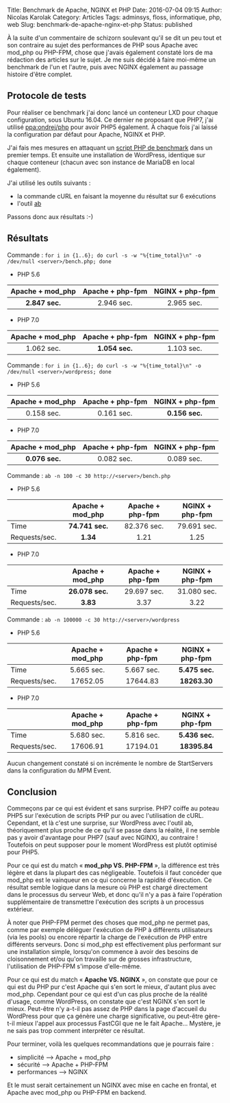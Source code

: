 Title: Benchmark de Apache, NGINX et PHP
Date: 2016-07-04 09:15
Author: Nicolas Karolak
Category: Articles
Tags: adminsys, floss, informatique, php, web
Slug: benchmark-de-apache-nginx-et-php
Status: published

À la suite d'un commentaire de schizorn soulevant qu'il se dit un peu tout et son contraire au sujet des performances de PHP sous Apache avec mod\_php ou PHP-FPM, chose que j'avais également constaté lors de ma rédaction des articles sur le sujet. Je me suis décidé à faire moi-même un benchmark de l'un et l'autre, puis avec NGINX également au passage histoire d'être complet.

Protocole de tests
------------------

Pour réaliser ce benchmark j'ai donc lancé un conteneur LXD pour chaque configuration, sous Ubuntu 16.04. Ce dernier ne proposant que PHP7, j'ai utilisé [ppa:ondrej/php](https://launchpad.net/~ondrej/+archive/ubuntu/php) pour avoir PHP5 également. À chaque fois j'ai laissé la configuration par défaut pour Apache, NGINX et PHP.

J'ai fais mes mesures en attaquant un [script PHP de benchmark](http://www.php-benchmark-script.com/) dans un premier temps. Et ensuite une installation de WordPress, identique sur chaque conteneur (chacun avec son instance de MariaDB en local également).

J'ai utilisé les outils suivants :

- la commande cURL en faisant la moyenne du résultat sur 6 exécutions
- l'outil [ab](https://httpd.apache.org/docs/current/programs/ab.html)

Passons donc aux résultats :-)

Résultats
---------

Commande : `for i in {1..6}; do curl -s -w "%{time_total}\n" -o /dev/null <server>/bench.php; done`

- PHP 5.6

| Apache + mod_php | Apache + php-fpm | NGINX + php-fpm |
|:----------------:|:----------------:|:---------------:|
| **2.847 sec.**   | 2.946 sec.       | 2.965 sec.      |

- PHP 7.0

| Apache + mod_php | Apache + php-fpm | NGINX + php-fpm |
|:----------------:|:----------------:|:---------------:|
| 1.062 sec.       | **1.054 sec.**   | 1.103 sec.      |

Commande : `for i in {1..6}; do curl -s -w "%{time_total}\n" -o /dev/null <server>/wordpress; done`

- PHP 5.6

| Apache + mod_php | Apache + php-fpm | NGINX + php-fpm |
|:----------------:|:----------------:|:---------------:|
| 0.158 sec.       | 0.161 sec.       | **0.156 sec.**  |

- PHP 7.0

| Apache + mod_php | Apache + php-fpm | NGINX + php-fpm |
|:----------------:|:----------------:|:---------------:|
| **0.076 sec.**   | 0.082 sec.       | 0.089 sec.      |

Commande : `ab -n 100 -c 30 http://<server>/bench.php`

- PHP 5.6

|                | Apache + mod_php | Apache + php-fpm | NGINX + php-fpm |
|----------------|:----------------:|:----------------:|:---------------:|
| Time           | **74.741 sec.**  |   82.376 sec.    |   79.691 sec.   |
| Requests/sec.  | **1.34**         |   1.21           |   1.25          |

- PHP 7.0

|                | Apache + mod_php | Apache + php-fpm | NGINX + php-fpm |
|----------------|:----------------:|:----------------:|:---------------:|
| Time           | **26.078 sec.**  | 29.697 sec.      | 31.080 sec.     |
| Requests/sec.  | **3.83**         | 3.37             | 3.22            |

Commande : `ab -n 100000 -c 30 http://<server>/wordpress`

- PHP 5.6

|                | Apache + mod_php | Apache + php-fpm | NGINX + php-fpm |
|----------------|:----------------:|:----------------:|:---------------:|
| Time           | 5.665 sec.       | 5.667 sec.       | **5.475 sec.**  |
| Requests/sec.  | 17652.05         | 17644.83         | **18263.30**    |

- PHP 7.0

|                | Apache + mod_php | Apache + php-fpm | NGINX + php-fpm |
|----------------|:----------------:|:----------------:|:---------------:|
| Time           | 5.680 sec.       | 5.816 sec.       | **5.436 sec.**  |
| Requests/sec.  | 17606.91         | 17194.01         | **18395.84**    |

Aucun changement constaté si on incrémente le nombre de StartServers dans la configuration du MPM Event.

Conclusion
----------

Commeçons par ce qui est évident et sans surprise. PHP7 coiffe au poteau PHP5 sur l'exécution de scripts PHP pur ou avec l'utilisation de cURL. Cependant, et là c'est une surprise, sur WordPress avec l'outil ab, théoriquement plus proche de ce qu'il se passe dans la réalité, il ne semble pas y avoir d'avantage pour PHP7 (sauf avec NGINX), au contraire ! Toutefois on peut supposer pour le moment WordPress est plutôt optimisé pour PHP5.

Pour ce qui est du match « **mod\_php VS. PHP-FPM** », la différence est très légère et dans la plupart des cas négligeable. Toutefois il faut concéder que mod\_php est le vainqueur en ce qui concerne la rapidité d'éxecution. Ce résultat semble logique dans la mesure où PHP est chargé directement dans le processus du serveur Web, et donc qu'il n'y a pas à faire l'opération supplémentaire de transmettre l'exécution des scripts à un processus extérieur.

À noter que PHP-FPM permet des choses que mod\_php ne permet pas, comme par exemple déléguer l'exécution de PHP à différents utilisateurs (via les pools) ou encore répartir la charge de l'exécution de PHP entre différents serveurs. Donc si mod\_php est effectivement plus performant sur une installation simple, lorsqu'on commence à avoir des besoins de cloisonnement et/ou qu'on travaille sur de grosses infrastructure, l'utilisation de PHP-FPM s'impose d'elle-même.

Pour ce qui est du match « **Apache VS. NGINX** », on constate que pour ce qui est du PHP pur c'est Apache qui s'en sort le mieux, d'autant plus avec mod\_php. Cependant pour ce qui est d'un cas plus proche de la réalité d'usage, comme WordPress, on constate que c'est NGINX s'en sort le mieux. Peut-être n'y a-t-il pas assez de PHP dans la page d'accueil du WordPress pour que ça génère une charge significative, ou peut-être gère-t-il mieux l'appel aux processus FastCGI que ne le fait Apache… Mystère, je ne sais pas trop comment interpréter ce résultat.

Pour terminer, voilà les quelques recommandations que je pourrais faire :

- simplicité --> Apache + mod_php
- sécurité --> Apache + PHP-FPM
- performances --> NGINX

Et le must serait certainement un NGINX avec mise en cache en frontal, et Apache avec mod\_php ou PHP-FPM en backend.
